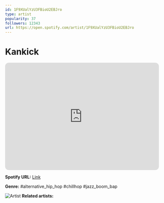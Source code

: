 ```yaml
---
id: 1F9XUalYzU3FBioU2EBJro
type: artist
popularity: 37
followers: 12343
url: https://open.spotify.com/artist/1F9XUalYzU3FBioU2EBJro
---
```

# Kankick

<iframe style="border-radius:12px" src="https://open.spotify.com/embed/artist/1F9XUalYzU3FBioU2EBJro" width="100%" height="352" frameBorder="0" allowfullscreen="" allow="autoplay; clipboard-write; encrypted-media; fullscreen; picture-in-picture" loading="lazy"></iframe>

**Spotify URL:** [Link](https://open.spotify.com/artist/1F9XUalYzU3FBioU2EBJro)

**Genre:**  #alternative_hip_hop #chillhop #jazz_boom_bap

![Artist](https://i.scdn.co/image/ab67616d0000b2732009037e1dfb56965837e2ee)
**Related artists:**

